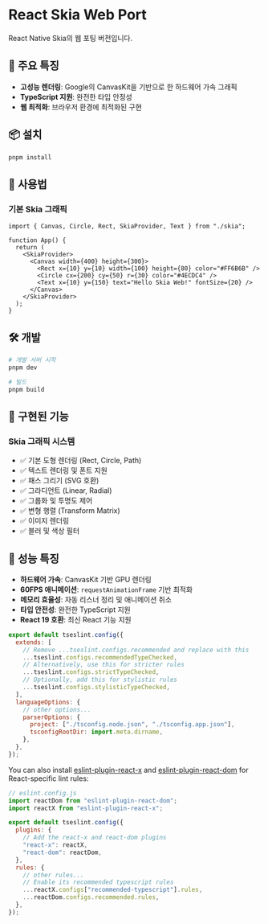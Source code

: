 # React Skia Web Port

React Native Skia의 웹 포팅 버전입니다.

## 🚀 주요 특징

- **고성능 렌더링**: Google의 CanvasKit을 기반으로 한 하드웨어 가속 그래픽
- **TypeScript 지원**: 완전한 타입 안정성
- **웹 최적화**: 브라우저 환경에 최적화된 구현

## 📦 설치

```bash
pnpm install
```

## 🎯 사용법

### 기본 Skia 그래픽

```tsx
import { Canvas, Circle, Rect, SkiaProvider, Text } from "./skia";

function App() {
  return (
    <SkiaProvider>
      <Canvas width={400} height={300}>
        <Rect x={10} y={10} width={100} height={80} color="#FF6B6B" />
        <Circle cx={200} cy={50} r={30} color="#4ECDC4" />
        <Text x={10} y={150} text="Hello Skia Web!" fontSize={20} />
      </Canvas>
    </SkiaProvider>
  );
}
```

## 🛠 개발

```bash
# 개발 서버 시작
pnpm dev

# 빌드
pnpm build
```

## 🎨 구현된 기능

### Skia 그래픽 시스템

- ✅ 기본 도형 렌더링 (Rect, Circle, Path)
- ✅ 텍스트 렌더링 및 폰트 지원
- ✅ 패스 그리기 (SVG 호환)
- ✅ 그라디언트 (Linear, Radial)
- ✅ 그룹화 및 투명도 제어
- ✅ 변형 행렬 (Transform Matrix)
- ✅ 이미지 렌더링
- ✅ 블러 및 색상 필터

## 🚀 성능 특징

- **하드웨어 가속**: CanvasKit 기반 GPU 렌더링
- **60FPS 애니메이션**: `requestAnimationFrame` 기반 최적화
- **메모리 효율성**: 자동 리스너 정리 및 애니메이션 취소
- **타입 안전성**: 완전한 TypeScript 지원
- **React 19 호환**: 최신 React 기능 지원

```js
export default tseslint.config({
  extends: [
    // Remove ...tseslint.configs.recommended and replace with this
    ...tseslint.configs.recommendedTypeChecked,
    // Alternatively, use this for stricter rules
    ...tseslint.configs.strictTypeChecked,
    // Optionally, add this for stylistic rules
    ...tseslint.configs.stylisticTypeChecked,
  ],
  languageOptions: {
    // other options...
    parserOptions: {
      project: ["./tsconfig.node.json", "./tsconfig.app.json"],
      tsconfigRootDir: import.meta.dirname,
    },
  },
});
```

You can also install [eslint-plugin-react-x](https://github.com/Rel1cx/eslint-react/tree/main/packages/plugins/eslint-plugin-react-x) and [eslint-plugin-react-dom](https://github.com/Rel1cx/eslint-react/tree/main/packages/plugins/eslint-plugin-react-dom) for React-specific lint rules:

```js
// eslint.config.js
import reactDom from "eslint-plugin-react-dom";
import reactX from "eslint-plugin-react-x";

export default tseslint.config({
  plugins: {
    // Add the react-x and react-dom plugins
    "react-x": reactX,
    "react-dom": reactDom,
  },
  rules: {
    // other rules...
    // Enable its recommended typescript rules
    ...reactX.configs["recommended-typescript"].rules,
    ...reactDom.configs.recommended.rules,
  },
});
```
